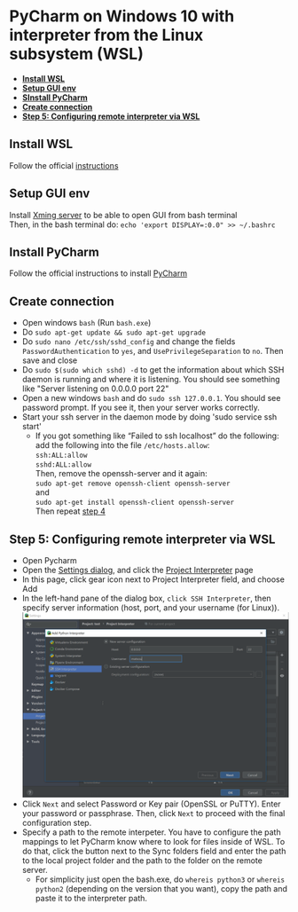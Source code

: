 # PyCharm on Windows 10 with interpreter from the Linux subsystem (WSL)

* **[Install WSL](#isnstall-wsl)**
* **[Setup GUI env](#setup-gui-env)**
* **[SInstall PyCharm](#install-pycharm)**
* **[Create connection](#create-connection)**
* **[Step 5: Configuring remote interpreter via WSL](#step-5:-configuring-remote-interpreter-via-wsl)**


## Install WSL
Follow the official [instructions](https://docs.microsoft.com/en-us/windows/wsl/install-win10)

## Setup GUI env
Install [Xming server](https://sourceforge.net/projects/xming/) to be able to open GUI from bash terminal\
Then, in the bash terminal do: `echo 'export DISPLAY=:0.0" >> ~/.bashrc`

## Install PyCharm
Follow the official instructions to install [PyCharm](https://www.jetbrains.com/pycharm/download/#section=windows)

## Create connection
* Open windows `bash` (Run `bash.exe`)
* Do `sudo apt-get update && sudo apt-get upgrade`
* Do `sudo nano /etc/ssh/sshd_config` and change the fields `PasswordAuthentication` to `yes`, and `UsePrivilegeSeparation` to `no`. 
Then save and close
* Do `sudo $(sudo which sshd) -d` to get the information about which SSH daemon is running and where it is listening. 
You should see something like "Server listening on 0.0.0.0 port 22"
* Open a new  windows `bash` and do `sudo ssh 127.0.0.1`. 
You should see password prompt. If you see it, then your server works correctly.
* Start your ssh server in the daemon mode by doing 'sudo service ssh start'
  * If you got something like “Failed to ssh localhost” do the following:\
  add the following into the file `/etc/hosts.allow`:\
  `ssh:ALL:allow`\
  `sshd:ALL:allow`\
  Then,  remove the openssh-server and it again:\
  `sudo apt-get remove openssh-client openssh-server`\
  and\
  `sudo apt-get install openssh-client openssh-server`\
  Then repeat [step 4](#step4)
  
  
## Step 5: Configuring remote interpreter via WSL
* Open Pycharm
* Open the [Settings dialog](https://www.jetbrains.com/help/pycharm/configuring-project-and-ide-settings.html), 
and click the [Project Interpreter](https://www.jetbrains.com/help/pycharm/project-interpreter.html) page
* In this page, click gear icon next to Project Interpreter field, and choose Add
* In the left-hand pane of the dialog box, `click SSH Interpreter`, then specify server information 
(host, port, and your username (for Linux)).
![Like This](/images/pycharm_SSH_example.png?raw=true)
* Click `Next` and select Password or Key pair (OpenSSL or PuTTY). Enter your password or passphrase. Then, click `Next` to proceed with the final configuration step.
* Specify a path to the remote interpeter. 
You have to configure the path mappings to let PyCharm know where to look for files inside of WSL. 
To do that, click the button next to the Sync folders field and enter the path to the local project folder and the path to the folder on the remote server.
  * For simplicity just open the bash.exe, do `whereis python3` or `whereis python2` (depending on the version that you want), 
  copy the path and paste it to the interpreter path.

